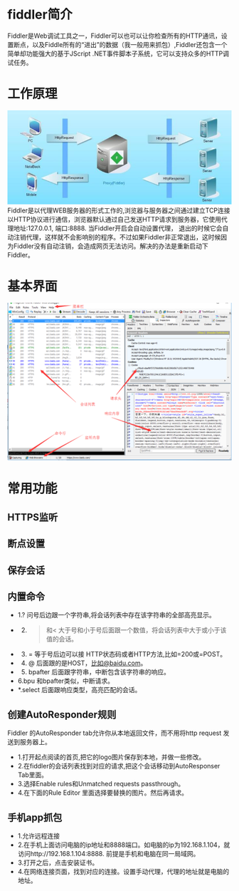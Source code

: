# fiddler简介
Fiddler是Web调试工具之一，Fiddler可以也可以让你检查所有的HTTP通讯，设置断点，以及Fiddle所有的“进出”的数据（我一般用来抓包）,Fiddler还包含一个简单却功能强大的基于JScript .NET事件脚本子系统，它可以支持众多的HTTP调试任务。

# 工作原理

![](/assets/947566-f51654e6f0018748.jpg)
Fiddler是以代理WEB服务器的形式工作的,浏览器与服务器之间通过建立TCP连接以HTTP协议进行通信，浏览器默认通过自己发送HTTP请求到服务器，它使用代理地址:127.0.0.1, 端口:8888. 当Fiddler开启会自动设置代理， 退出的时候它会自动注销代理，这样就不会影响别的程序。不过如果Fiddler非正常退出，这时候因为Fiddler没有自动注销，会造成网页无法访问。解决的办法是重新启动下Fiddler。

# 基本界面

![](/assets/基本界面.png)

# 常用功能

## HTTPS监听
## 断点设置
## 保存会话
## 内置命令
* 1.? 问号后边跟一个字符串,将会话列表中存在该字符串的全部高亮显示。
* 2. >和< 大于号和小于号后面跟一个数值，将会话列表中大于或小于该值的会话。
* 3. = 等于号后边可以接 HTTP状态码或者HTTP方法,比如=200或=POST。
* 4. @ 后面跟的是HOST，比如@baidu.com。
* 5. bpafter 后面跟字符串，中断包含该字符串的响应。
* 6.bpu 和bpafter类似，中断请求。
* *.select 后面跟响应类型，高亮匹配的会话。


## 创建AutoResponder规则
Fiddler 的AutoResponder tab允许你从本地返回文件，而不用将http request 发送到服务器上。
* 1.打开起点阅读的首页,把它的logo图片保存到本地，并做一些修改。
* 2.在fiddler的会话列表找到对应的请求,把这个会话移动到AutoResponser Tab里面。
* 3.选择Enable rules和Unmatched requests passthrough。
* 4.在下面的Rule Editor 里面选择要替换的图片。然后再请求。

## 手机app抓包
* 1.允许远程连接
* 2.在手机上面访问电脑的ip地址和8888端口。如电脑的ip为192.168.1.104，就访问http://192.168.1.104:8888. 前提是手机和电脑在同一局域网。
* 3.打开之后，点击安装证书。
* 4.在网络连接页面，找到对应的连接。设置手动代理，代理的地址就是电脑的地址。




